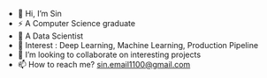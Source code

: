 - 👀  Hi, I’m Sin 
- :zap: A Computer Science graduate
- :briefcase: A Data Scientist
- :notebook_with_decorative_cover:	Interest : Deep Learning, Machine Learning, Production Pipeline
- 💞️  I’m looking to collaborate on interesting projects
- 📫  How to reach me? <sin.email1100@gmail.com>

<!---
Sins-Repo/Sins-Repo is a ✨ special ✨ repository because its `README.md` (this file) appears on your GitHub profile.
You can click the Preview link to take a look at your changes.
--->
